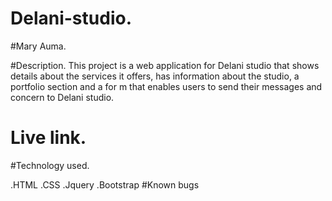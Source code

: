 # Delani-studio.

#Mary Auma.

#Description.
This project is a web application for Delani studio that shows details about the services it offers, has information about the studio, a portfolio section and a for
m that enables users to send their messages and concern to Delani studio.
# Live link.
#Technology used.

.HTML
.CSS
.Jquery
.Bootstrap
#Known bugs

